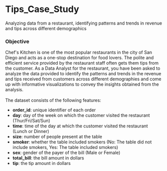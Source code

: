 # Tips_Case_Study
Analyzing data from a restaurant, identifying patterns and trends in revenue and tips across different demographics

### **Objective**
Chef's Kitchen is one of the most popular restaurants in the city of San Diego and acts as a one-stop destination for food lovers. The polite and efficient service provided by the restaurant staff often gets them tips from the customer. As a Data Analyst for the restaurant, you have been asked to analyze the data provided to identify the patterns and trends in the revenue and tips received from customers across different demographies and come up with informative visualizations to  convey the insights obtained from the analysis. <br>
<br>
The dataset consists of the following features:

- **order_id**: unique identifier of each order
- **day**: day of the week on which the customer visited the restaurant (Thur/Fri/Sat/Sun)
- **time**: time of the day at which the customer visited the restaurant (Lunch or Dinner)
- **size**: number of people present at the table
- **smoker**: whether the table included smokers (No: The table did not include smokers, Yes: The table included smokers)
- **sex**: gender of the payer of the bill (Male or Female)
- **total_bill**: the bill amount in dollars
- **tip**: the tip amount in dollars
